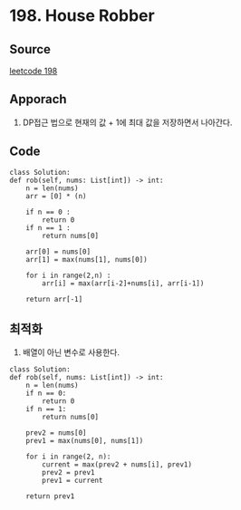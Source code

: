 # 198. House Robber

## Source

[leetcode 198](https://leetcode.com/problems/house-robber/description/?envType=study-plan-v2&envId=leetcode-75)

## Apporach

1. DP접근 법으로 현재의 값 + 1에 최대 값을 저장하면서 나아간다.

## Code

    class Solution:
    def rob(self, nums: List[int]) -> int:
        n = len(nums)
        arr = [0] * (n)

        if n == 0 :
            return 0
        if n == 1 :
            return nums[0]

        arr[0] = nums[0]
        arr[1] = max(nums[1], nums[0])

        for i in range(2,n) :
            arr[i] = max(arr[i-2]+nums[i], arr[i-1])

        return arr[-1]


## 최적화

1.  배열이 아닌 변수로 사용한다.

>

    class Solution:
    def rob(self, nums: List[int]) -> int:
        n = len(nums)
        if n == 0:
            return 0
        if n == 1:
            return nums[0]

        prev2 = nums[0]
        prev1 = max(nums[0], nums[1])

        for i in range(2, n):
            current = max(prev2 + nums[i], prev1)
            prev2 = prev1
            prev1 = current

        return prev1
